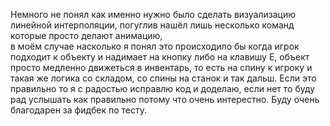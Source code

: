 Немного не понял как именно нужно было сделать визуализацию линейной интерполяции, погуглив нашёл лишь несколько команд которые просто делают анимацию,  
в моём случае насколько я понял это происходило бы когда игрок подходит к объекту и надимает на кнопку либо на клавишу Е, объект просто медленно движеться в инвентарь, 
то есть на спину к игроку и такая же логика со складом, со спины на станок и так дальш. Если это правильно то я с радостью исправлю код и доделаю, если нет то буду рад услышать как правильно потому что очень интерестно. Буду очень благодарен за фидбек по тесту.
